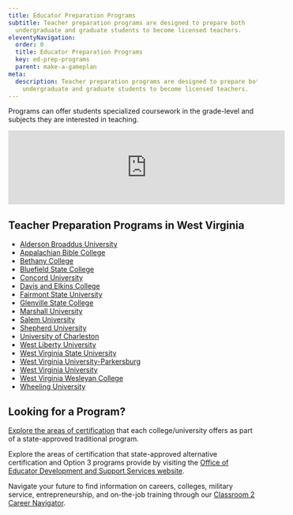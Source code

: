 ```yaml
---
title: Educator Preparation Programs
subtitle: Teacher preparation programs are designed to prepare both
  undergraduate and graduate students to become licensed teachers.
eleventyNavigation:
  order: 0
  title: Educator Preparation Programs
  key: ed-prep-programs
  parent: make-a-gameplan
meta:
  description: Teacher preparation programs are designed to prepare both
    undergraduate and graduate students to become licensed teachers.
---
```

Programs can offer students specialized coursework in the grade-level and subjects they are interested in teaching. 

<iframe width="560" class="aspect-video w-full" src="https://www.youtube.com/embed/iV65AXO-vqU" title="YouTube video player" frameborder="0" allow="accelerometer; autoplay; clipboard-write; encrypted-media; gyroscope; picture-in-picture" allowfullscreen></iframe>

## Teacher Preparation Programs in West Virginia

* [Alderson Broaddus University](https://ab.edu/academics/degrees-majors-minors/undergraduate-programs/)
* [Appalachian Bible College](https://abc.edu/undergraduate/academics/majors/elementary-education/)
* [Bethany College](https://www.bethanywv.edu/academics/areas-of-study/education/)
* [Bluefield State College](https://bluefieldstate.edu/academics/schools/education-humanities-social-sciences)
* [Concord University](https://www.concord.edu/academics/college-of-professional-studies/department-of-education.aspx)
* [Davis and Elkins College](https://www.dewv.edu/academics/majors/education/)
* [Fairmont State University](https://www.fairmontstate.edu/schoolofeducation/teacher-education)
* [Glenville State College](https://www.glenville.edu/departments/education)
* [Marshall University](https://www.marshall.edu/coepd)
* [Salem University](https://www.salemu.edu/degrees/degrees/education/)
* [Shepherd University](https://www.shepherd.edu/education)
* [University of Charleston](https://www.ucwv.edu/academics/majors-degrees/elementary-education/)
* [West Liberty University](https://westliberty.edu/education/)
* [West Virginia State University](https://www.wvstateu.edu/academics/academic-colleges/college-of-professional-studies/education.aspx)
* [West Virginia University-Parkersburg](https://www.wvup.edu/future-students/academics/education-division/)
* [West Virginia University](https://cehs.wvu.edu)
* [West Virginia Wesleyan College](https://www.wvwc.edu/programs/education/)
* [Wheeling University](https://wheeling.edu/areas-of-study/education/)

## Looking for a Program?

[Explore the areas of certification](https://wvde.state.wv.us/certification/approved-programs/?byschool) that each college/university offers as part of a state-approved traditional program.

Explore the areas of certification that state-approved alternative certification and Option 3 programs provide by visiting the [Office of Educator Development and Support Services website](http://wvclassroom2career.com).

Navigate your future to find information on careers, colleges, military service, entrepreneurship, and on-the-job training through our [Classroom 2 Career Navigator](http://wvclassroom2career.com/).